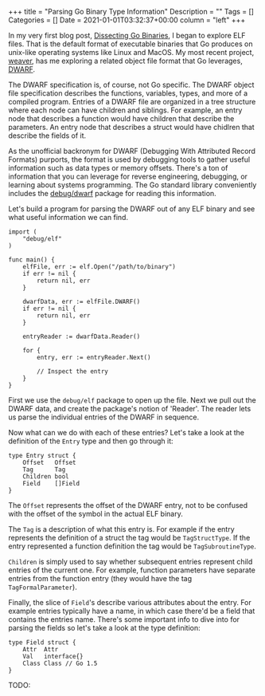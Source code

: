 +++
title = "Parsing Go Binary Type Information"
Description = ""
Tags = []
Categories = []
Date = 2021-01-01T03:32:37+00:00
column = "left"
+++

In my very first blog post, [Dissecting Go Binaries](/blog/dissecting-go-binaries), I began to explore ELF files. That is the default format of executable binaries that Go produces on unix-like operating systems like Linux and MacOS. My most recent project, [weaver](https://github.com/grantseltzer/weaver), has me exploring a related object file format that Go leverages, [DWARF](http://dwarfstd.org/).

The DWARF specification is, of course, not Go specific. The DWARF object file specification describes the functions, variables, types, and more of a compiled program. Entries of a DWARF file are organized in a tree structure where each node can have children and siblings. For example, an entry node that describes a function would have children that describe the parameters. An entry node that describes a struct would have chidlren that describe the fields of it.

As the unofficial backronym for DWARF (Debugging With Attributed Record Formats) purports, the format is used by debugging tools to gather useful information such as data types or memory offsets. There's a ton of information that you can leverage for reverse engineering, debugging, or learning about systems programming. The Go standard library conveniently includes the [debug/dwarf](https://golang.org/pkg/debug/dwarf/) package for reading this information.

Let's build a program for parsing the DWARF out of any ELF binary and see what useful information we can find.

```
import (
	"debug/elf"
)

func main() {
	elfFile, err := elf.Open("/path/to/binary")
	if err != nil {
		return nil, err
	}

	dwarfData, err := elfFile.DWARF()
	if err != nil {
		return nil, err
	}

	entryReader := dwarfData.Reader()
	
	for {
		entry, err := entryReader.Next()

		// Inspect the entry
	}
}

```

First we use the `debug/elf` package to open up the file. Next we pull out the DWARF data, and create the package's notion of 'Reader'. The reader lets us parse the individual entries of the DWARF in sequence.

Now what can we do with each of these entries? Let's take a look at the definition of the `Entry` type and then go through it:

```
type Entry struct {
    Offset   Offset
    Tag      Tag
    Children bool
    Field    []Field
}
```

The `Offset` represents the offset of the DWARF entry, not to be confused with the offset of the symbol in the actual ELF binary. 

The `Tag` is a description of what this entry is. For example if the entry represents the definition of a struct the tag would be `TagStructType`. If the entry represented a function definition the tag would be `TagSubroutineType`.

`Children` is simply used to say whether subsequent entries represent child entries of the current one. For example, function parameters have separate entries from the function entry (they would have the tag `TagFormalParameter`).

Finally, the slice of `Field`'s describe various attributes about the entry. For example entries typically have a name, in which case there'd be a field that contains the entries name. There's some important info to dive into for parsing the fields so let's take a look at the type definition:

```
type Field struct {
    Attr  Attr
    Val   interface{}
    Class Class // Go 1.5
}
```
TODO:



<!-- How to parse using debug/dwarf -- > 
- How functions are stored 
  - Offset of the type definition

- How types (structs, interfaces, basic types) are stored 

<-- Higher level wrapper i'm writing


```
type SampleStruct struct {
	i int64
	j float32
	k uint8
}

func (a *SampleStruct) something() {}

func main() {

	sample := SampleStruct {
		i: 55,
		j: 12.5,
		k: 2,
	}
	
	sample.something()
}
```

We compile this with debug flags, just for the sake of disabling inling, like so:

`go build -gcflags="-N -l" -o main ./main.go`


 -->


